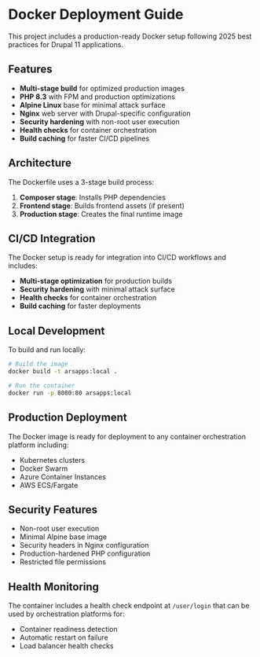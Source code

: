 # Docker Deployment Guide

This project includes a production-ready Docker setup following 2025 best practices for Drupal 11 applications.

## Features

- **Multi-stage build** for optimized production images
- **PHP 8.3** with FPM and production optimizations
- **Alpine Linux** base for minimal attack surface
- **Nginx** web server with Drupal-specific configuration
- **Security hardening** with non-root user execution
- **Health checks** for container orchestration
- **Build caching** for faster CI/CD pipelines

## Architecture

The Dockerfile uses a 3-stage build process:

1. **Composer stage**: Installs PHP dependencies
2. **Frontend stage**: Builds frontend assets (if present)
3. **Production stage**: Creates the final runtime image

## CI/CD Integration

The Docker setup is ready for integration into CI/CD workflows and includes:

- **Multi-stage optimization** for production builds
- **Security hardening** with minimal attack surface
- **Health checks** for container orchestration
- **Build caching** for faster deployments

## Local Development

To build and run locally:

```bash
# Build the image
docker build -t arsapps:local .

# Run the container
docker run -p 8080:80 arsapps:local
```

## Production Deployment

The Docker image is ready for deployment to any container orchestration platform including:

- Kubernetes clusters
- Docker Swarm
- Azure Container Instances
- AWS ECS/Fargate

## Security Features

- Non-root user execution
- Minimal Alpine base image
- Security headers in Nginx configuration
- Production-hardened PHP configuration
- Restricted file permissions

## Health Monitoring

The container includes a health check endpoint at `/user/login` that can be used by orchestration platforms for:

- Container readiness detection
- Automatic restart on failure
- Load balancer health checks